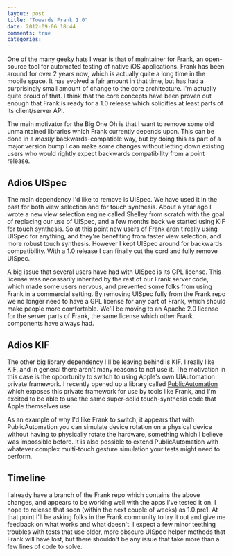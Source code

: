 ```yaml
---
layout: post
title: "Towards Frank 1.0"
date: 2012-09-06 18:44
comments: true
categories: 
---
```


One of the many geeky hats I wear is that of maintainer for [Frank](http://www.testingwithfrank.com), an open-source tool for automated testing of native iOS applications. Frank has been around for over 2 years now, which is actually quite a long time in the mobile space. It has evolved a fair amount in that time, but has had a surprisingly small amount of change to the core architecture. I'm actually quite proud of that. I think that the core concepts have been proven out enough that Frank is ready for a 1.0 release which solidifies at least parts of its client/server API. 

The main motivator for the Big One Oh is that I want to remove some old unmaintained libraries which Frank currently depends upon. This can be done in a *mostly* backwards-compatible way, but by doing this as part of a major version bump I can make some changes without letting down existing users who would rightly expect backwards compatibility from a point release.

## Adios UISpec

The main dependency I'd like to remove is UISpec. We have used it in the past for both view selection and for touch synthesis. About a year ago I wrote a new view selection engine called Shelley from scratch with the goal of replacing our use of UISpec, and a few months back we started using KIF for touch synthesis. So at this point new users of Frank aren't really using UISpec for anything, and they're benefiting from faster view selection, and more robust touch synthesis. However I kept UISpec around for backwards compatibility. With a 1.0 release I can finally cut the cord and fully remove UISpec.

A big issue that several users have had with UISpec is its GPL license. This license was necessarily inherited by the rest of our Frank server code, which made some users nervous, and prevented some folks from using Frank in a commercial setting. By removing UISpec fully from the Frank repo we no longer need to have a GPL license for any part of Frank, which should make people more comfortable. We'll be moving to an Apache 2.0 license for the server parts of Frank, the same license which other Frank components have always had.

## Adios KIF

The other big library dependency I'll be leaving behind is KIF. I really like KIF, and in general there aren't many reasons to not use it. The motivation in this case is the opportunity to switch to using Apple's own UIAutomation private framework. I recently opened up a library called [PublicAutomation](http://github.com/TestingWithFrank/PublicAutomation) which exposes this private framework for use by tools like Frank, and I'm excited to be able to use the same super-solid touch-synthesis code that Apple themselves use. 

As an example of why I'd like Frank to switch, it appears that with PublicAutomation you can simulate device rotation on a physical device without having to physically rotate the hardware, something which I believe was impossible before. It is also possible to extend PublicAutomation with whatever complex multi-touch gesture simulation your tests might need to perform.

## Timeline 

I already have a branch of the Frank repo which contains the above changes, and appears to be working well with the apps I've tested it on. I hope to release that soon (within the next couple of weeks) as 1.0.pre1. At that point I'll be asking folks in the Frank community to try it out and give me feedback on what works and what doesn't. I expect a few minor teething troubles with tests that use older, more obscure UISpec helper methods that Frank will have lost, but there shouldn't be any issue that take more than a few lines of code to solve.

